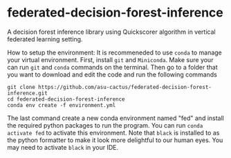 # federated-decision-forest-inference
A decision forest inference library using Quickscorer algorithm in vertical federated learning setting.

How to setup the environment:
It is recommeneded to use `conda` to manage your virtual environment.
First, install `git` and `Miniconda`. Make sure your can run `git` and `conda` commands on the terminal. Then go to a folder that you want to download and edit the code and run the following commands
```
git clone https://github.com/asu-cactus/federated-decision-forest-inference.git
cd federated-decision-forest-inference
conda env create -f environment.yml
```
The last command create a new conda environment named "fed" and install the required python packages to run the program. You can run `conda activate fed` to activate this environment.
Note that `black` is installed to as the python formatter to make it look more delightful to our human eyes. You may need to activate `black` in your IDE.